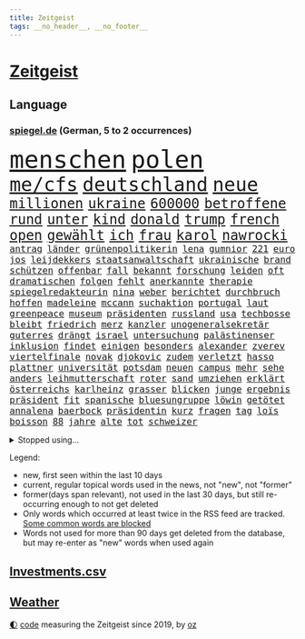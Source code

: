 ```yaml
---
title: Zeitgeist
tags: __no_header__, __no_footer__
---
```


# [Zeitgeist](https://oliz.io/zeitgeist/)

## Language

<h3><a href="https://www.spiegel.de" target="_blank">spiegel.de</a> (German, 5 to 2 occurrences)</h3>
<p style="font-family:monospace">
<span style="font-size:32pt"><a href="news_links.html#menschen" class="current">menschen</a></span>
<span style="font-size:32pt"><a href="news_links.html#polen" class="current">polen</a></span>
<br>
<span style="font-size:25pt"><a href="news_links.html#me/cfs" class="current">me/cfs</a></span>
<span style="font-size:25pt"><a href="news_links.html#deutschland" class="current">deutschland</a></span>
<span style="font-size:25pt"><a href="news_links.html#neue" class="current">neue</a></span>
<br>
<span style="font-size:18pt"><a href="news_links.html#millionen" class="current">millionen</a></span>
<span style="font-size:18pt"><a href="news_links.html#ukraine" class="current">ukraine</a></span>
<span style="font-size:18pt"><a href="news_links.html#600000" class="new">600000</a></span>
<span style="font-size:18pt"><a href="news_links.html#betroffene" class="current">betroffene</a></span>
<span style="font-size:18pt"><a href="news_links.html#rund" class="current">rund</a></span>
<span style="font-size:18pt"><a href="news_links.html#unter" class="current">unter</a></span>
<span style="font-size:18pt"><a href="news_links.html#kind" class="current">kind</a></span>
<span style="font-size:18pt"><a href="news_links.html#donald" class="current">donald</a></span>
<span style="font-size:18pt"><a href="news_links.html#trump" class="current">trump</a></span>
<span style="font-size:18pt"><a href="news_links.html#french" class="current">french</a></span>
<span style="font-size:18pt"><a href="news_links.html#open" class="current">open</a></span>
<span style="font-size:18pt"><a href="news_links.html#gewählt" class="current">gewählt</a></span>
<span style="font-size:18pt"><a href="news_links.html#ich" class="current">ich</a></span>
<span style="font-size:18pt"><a href="news_links.html#frau" class="current">frau</a></span>
<span style="font-size:18pt"><a href="news_links.html#karol" class="new">karol</a></span>
<span style="font-size:18pt"><a href="news_links.html#nawrocki" class="new">nawrocki</a></span>
<br>
<span style="font-size:12pt"><a href="news_links.html#antrag" class="current">antrag</a></span>
<span style="font-size:12pt"><a href="news_links.html#länder" class="current">länder</a></span>
<span style="font-size:12pt"><a href="news_links.html#grünenpolitikerin" class="current">grünenpolitikerin</a></span>
<span style="font-size:12pt"><a href="news_links.html#lena" class="new">lena</a></span>
<span style="font-size:12pt"><a href="news_links.html#gumnior" class="new">gumnior</a></span>
<span style="font-size:12pt"><a href="news_links.html#221" class="new">221</a></span>
<span style="font-size:12pt"><a href="news_links.html#euro" class="current">euro</a></span>
<span style="font-size:12pt"><a href="news_links.html#jos" class="new">jos</a></span>
<span style="font-size:12pt"><a href="news_links.html#leijdekkers" class="new">leijdekkers</a></span>
<span style="font-size:12pt"><a href="news_links.html#staatsanwaltschaft" class="current">staatsanwaltschaft</a></span>
<span style="font-size:12pt"><a href="news_links.html#ukrainische" class="current">ukrainische</a></span>
<span style="font-size:12pt"><a href="news_links.html#brand" class="current">brand</a></span>
<span style="font-size:12pt"><a href="news_links.html#schützen" class="current">schützen</a></span>
<span style="font-size:12pt"><a href="news_links.html#offenbar" class="current">offenbar</a></span>
<span style="font-size:12pt"><a href="news_links.html#fall" class="current">fall</a></span>
<span style="font-size:12pt"><a href="news_links.html#bekannt" class="current">bekannt</a></span>
<span style="font-size:12pt"><a href="news_links.html#forschung" class="current">forschung</a></span>
<span style="font-size:12pt"><a href="news_links.html#leiden" class="current">leiden</a></span>
<span style="font-size:12pt"><a href="news_links.html#oft" class="current">oft</a></span>
<span style="font-size:12pt"><a href="news_links.html#dramatischen" class="current">dramatischen</a></span>
<span style="font-size:12pt"><a href="news_links.html#folgen" class="current">folgen</a></span>
<span style="font-size:12pt"><a href="news_links.html#fehlt" class="current">fehlt</a></span>
<span style="font-size:12pt"><a href="news_links.html#anerkannte" class="new">anerkannte</a></span>
<span style="font-size:12pt"><a href="news_links.html#therapie" class="current">therapie</a></span>
<span style="font-size:12pt"><a href="news_links.html#spiegelredakteurin" class="current">spiegelredakteurin</a></span>
<span style="font-size:12pt"><a href="news_links.html#nina" class="current">nina</a></span>
<span style="font-size:12pt"><a href="news_links.html#weber" class="current">weber</a></span>
<span style="font-size:12pt"><a href="news_links.html#berichtet" class="current">berichtet</a></span>
<span style="font-size:12pt"><a href="news_links.html#durchbruch" class="current">durchbruch</a></span>
<span style="font-size:12pt"><a href="news_links.html#hoffen" class="current">hoffen</a></span>
<span style="font-size:12pt"><a href="news_links.html#madeleine" class="new">madeleine</a></span>
<span style="font-size:12pt"><a href="news_links.html#mccann" class="new">mccann</a></span>
<span style="font-size:12pt"><a href="news_links.html#suchaktion" class="current">suchaktion</a></span>
<span style="font-size:12pt"><a href="news_links.html#portugal" class="current">portugal</a></span>
<span style="font-size:12pt"><a href="news_links.html#laut" class="current">laut</a></span>
<span style="font-size:12pt"><a href="news_links.html#greenpeace" class="current">greenpeace</a></span>
<span style="font-size:12pt"><a href="news_links.html#museum" class="current">museum</a></span>
<span style="font-size:12pt"><a href="news_links.html#präsidenten" class="current">präsidenten</a></span>
<span style="font-size:12pt"><a href="news_links.html#russland" class="current">russland</a></span>
<span style="font-size:12pt"><a href="news_links.html#usa" class="current">usa</a></span>
<span style="font-size:12pt"><a href="news_links.html#techbosse" class="current">techbosse</a></span>
<span style="font-size:12pt"><a href="news_links.html#bleibt" class="current">bleibt</a></span>
<span style="font-size:12pt"><a href="news_links.html#friedrich" class="current">friedrich</a></span>
<span style="font-size:12pt"><a href="news_links.html#merz" class="current">merz</a></span>
<span style="font-size:12pt"><a href="news_links.html#kanzler" class="current">kanzler</a></span>
<span style="font-size:12pt"><a href="news_links.html#unogeneralsekretär" class="current">unogeneralsekretär</a></span>
<span style="font-size:12pt"><a href="news_links.html#guterres" class="current">guterres</a></span>
<span style="font-size:12pt"><a href="news_links.html#drängt" class="current">drängt</a></span>
<span style="font-size:12pt"><a href="news_links.html#israel" class="current">israel</a></span>
<span style="font-size:12pt"><a href="news_links.html#untersuchung" class="current">untersuchung</a></span>
<span style="font-size:12pt"><a href="news_links.html#palästinenser" class="current">palästinenser</a></span>
<span style="font-size:12pt"><a href="news_links.html#inklusion" class="new">inklusion</a></span>
<span style="font-size:12pt"><a href="news_links.html#findet" class="current">findet</a></span>
<span style="font-size:12pt"><a href="news_links.html#einigen" class="current">einigen</a></span>
<span style="font-size:12pt"><a href="news_links.html#besonders" class="current">besonders</a></span>
<span style="font-size:12pt"><a href="news_links.html#alexander" class="current">alexander</a></span>
<span style="font-size:12pt"><a href="news_links.html#zverev" class="current">zverev</a></span>
<span style="font-size:12pt"><a href="news_links.html#viertelfinale" class="current">viertelfinale</a></span>
<span style="font-size:12pt"><a href="news_links.html#novak" class="current">novak</a></span>
<span style="font-size:12pt"><a href="news_links.html#djokovic" class="current">djokovic</a></span>
<span style="font-size:12pt"><a href="news_links.html#zudem" class="current">zudem</a></span>
<span style="font-size:12pt"><a href="news_links.html#verletzt" class="current">verletzt</a></span>
<span style="font-size:12pt"><a href="news_links.html#hasso" class="new">hasso</a></span>
<span style="font-size:12pt"><a href="news_links.html#plattner" class="new">plattner</a></span>
<span style="font-size:12pt"><a href="news_links.html#universität" class="current">universität</a></span>
<span style="font-size:12pt"><a href="news_links.html#potsdam" class="current">potsdam</a></span>
<span style="font-size:12pt"><a href="news_links.html#neuen" class="current">neuen</a></span>
<span style="font-size:12pt"><a href="news_links.html#campus" class="current">campus</a></span>
<span style="font-size:12pt"><a href="news_links.html#mehr" class="current">mehr</a></span>
<span style="font-size:12pt"><a href="news_links.html#sehe" class="current">sehe</a></span>
<span style="font-size:12pt"><a href="news_links.html#anders" class="current">anders</a></span>
<span style="font-size:12pt"><a href="news_links.html#leihmutterschaft" class="new">leihmutterschaft</a></span>
<span style="font-size:12pt"><a href="news_links.html#roter" class="current">roter</a></span>
<span style="font-size:12pt"><a href="news_links.html#sand" class="current">sand</a></span>
<span style="font-size:12pt"><a href="news_links.html#umziehen" class="new">umziehen</a></span>
<span style="font-size:12pt"><a href="news_links.html#erklärt" class="current">erklärt</a></span>
<span style="font-size:12pt"><a href="news_links.html#österreichs" class="current">österreichs</a></span>
<span style="font-size:12pt"><a href="news_links.html#karlheinz" class="current">karlheinz</a></span>
<span style="font-size:12pt"><a href="news_links.html#grasser" class="current">grasser</a></span>
<span style="font-size:12pt"><a href="news_links.html#blicken" class="current">blicken</a></span>
<span style="font-size:12pt"><a href="news_links.html#junge" class="current">junge</a></span>
<span style="font-size:12pt"><a href="news_links.html#ergebnis" class="current">ergebnis</a></span>
<span style="font-size:12pt"><a href="news_links.html#präsident" class="current">präsident</a></span>
<span style="font-size:12pt"><a href="news_links.html#fit" class="current">fit</a></span>
<span style="font-size:12pt"><a href="news_links.html#spanische" class="current">spanische</a></span>
<span style="font-size:12pt"><a href="news_links.html#bluesungruppe" class="new">bluesungruppe</a></span>
<span style="font-size:12pt"><a href="news_links.html#löwin" class="current">löwin</a></span>
<span style="font-size:12pt"><a href="news_links.html#getötet" class="current">getötet</a></span>
<span style="font-size:12pt"><a href="news_links.html#annalena" class="current">annalena</a></span>
<span style="font-size:12pt"><a href="news_links.html#baerbock" class="current">baerbock</a></span>
<span style="font-size:12pt"><a href="news_links.html#präsidentin" class="current">präsidentin</a></span>
<span style="font-size:12pt"><a href="news_links.html#kurz" class="current">kurz</a></span>
<span style="font-size:12pt"><a href="news_links.html#fragen" class="current">fragen</a></span>
<span style="font-size:12pt"><a href="news_links.html#tag" class="current">tag</a></span>
<span style="font-size:12pt"><a href="news_links.html#loïs" class="new">loïs</a></span>
<span style="font-size:12pt"><a href="news_links.html#boisson" class="new">boisson</a></span>
<span style="font-size:12pt"><a href="news_links.html#88" class="current">88</a></span>
<span style="font-size:12pt"><a href="news_links.html#jahre" class="current">jahre</a></span>
<span style="font-size:12pt"><a href="news_links.html#alte" class="current">alte</a></span>
<span style="font-size:12pt"><a href="news_links.html#tot" class="current">tot</a></span>
<span style="font-size:12pt"><a href="news_links.html#schweizer" class="current">schweizer</a></span>
</p>
<details>
<summary>Stopped using...</summary>
<p class="former" style="font-size:12pt">
erneute(1685) bundesamt(1684) küste(1684) verstorbenen(1684) 6(1682) enorm(1682) schnelle(1682) 75(1681) boot(1681) gerettet(1681) philippinen(1681) trend(1681) verschiedene(1681) aufgerufen(1680) flüge(1680) verschiebt(1680) versorgt(1680) 35(1679) elfmeter(1679) führende(1679) investoren(1679) paul(1679) vergewaltigt(1679) betreiber(1678) düsseldorf(1678) fahrzeug(1678) lisa(1678) länge(1678) tests(1678) verlust(1678) beschimpft(1677) veranstaltung(1677) gründer(1676) sicherheitskräfte(1676) still(1676) trauer(1676) versteigert(1676) begründung(1675) kritische(1675) schien(1675) thüringen(1675) afrika(1674) erwartungen(1674) nahezu(1674) schwierigkeiten(1674) tor(1674) verluste(1674) arbeitnehmer(1673) blieben(1673) durchsetzen(1673) gefährden(1673) gehören(1673) gestoßen(1673) hoher(1673) strengere(1673) vorsitzenden(1673) wirtschaftsminister(1673) arbeitgeber(1672) planeten(1672) zinsen(1672) erkrankt(1671) schauen(1671) see(1671) demokratische(1670) siegen(1670) zugelassen(1670) bloß(1669) ii(1669) italienischen(1669) förderung(1668) geklärt(1668) kontakte(1668) null(1668) schicken(1668) öl(1668) unterstützer(1667) wiederholt(1667) aufgenommen(1666) stammt(1666) stück(1666) vw(1666) abgebrochen(1665) bezahlen(1665) mode(1664) dürften(1663) schnitt(1663) form(1662) globale(1662) bundesgerichtshof(1661) insassen(1657) sichert(1657) politikerin(1656) gelandet(1650) retter(1650) gehörte(1648) bremsen(1647) hinweis(1646) provoziert(1646) stress(1645) geborgen(1644) verdoppelt(1631) teuren(1629) drohne(1626) rache(1619) missbrauchs(1618) carlos(1537) politikern(1513) cup(1401) ausgefallen(1390) 700(1373) kuriose(1373) haushalt(1353) börsen(1349) tiger(1330) hierzulande(1327) fachkräfte(1315) volksverhetzung(1300) mond(1299) schülerin(1283) gestört(1282) seltene(1264) innenministerin(1259) verabschieden(1252) klappt(1242) weiten(1234) krim(1219) schwieriger(1218) afrikanischen(1199) aufhören(1189) versagen(1175) ankommt(1159) flüchten(1149) günstige(1146) heiß(1110) sylt(1090) zufrieden(1078) stockholm(1074) sprung(1070) thüringens(1060) misshandelt(1059) spitzt(1057) fahrgäste(1054) verzeichnet(1042) landwirtschaft(1038) notruf(1020) island(1017) franz(994) kriminalität(974) männliche(945) erfüllen(935) aussichten(913) 47(886) vulkan(882) zehnte(870) gegründet(866) fahnder(865) day(863) zwingt(845) alcaraz(843) liebt(836) verschleppt(828) dennis(823) wahlsieger(819) attackieren(815) gedanken(809) anlagen(798) laden(794) handelte(793) beeinflussen(791) z(788) optionen(787) dringen(783) genaue(783) umsetzen(781) glas(777) urlauber(748) court(746) spaniens(739) genießen(736) ereignis(734) iphones(729) bekennt(718) zahlungen(708) budget(706) unterschied(706) fußballem(688) benachteiligt(683) desaster(671) stockt(670) froh(658) ausnahmezustand(639) 96(635) betrogen(635) prägen(633) sperre(630) goldenen(625) uswahl(617) verspottet(609) belästigt(602) überraschte(598) expertin(591) 85(586) hinterlässt(583) 2035(581) kritischen(579) beteiligung(570) bundes(569) bestätigte(568) damaskus(563) demonstration(563) wahlsieg(561) abschiebung(554) häftlinge(553) positioniert(551) perry(550) mangelt(549) einschnitte(546) gestritten(537) jacob(527) indischen(523) taugt(523) gesichter(522) bedrängnis(521) dubai(520) befand(518) offensichtlich(518) unwahrscheinlich(518) vergleichsweise(513) zuversichtlich(513) wahre(511) umfangreiche(503) behandlung(502) rammte(498) athen(497) wofür(486) passagier(483) wunder(481) lily(477) minus(477) satelliten(475) ball(469) sophie(467) kontroversen(466) macher(465) pferd(460) minderjährigen(459) verbringen(456) solches(453) fragte(451) mallorca(449) klette(447) zoo(446) jenseits(442) rechtslage(442) sechste(441) schülerinnen(435) dominiert(434) märkte(433) hochstapler(431) fehlern(430) stammen(428) internen(426) plastik(425) vizepräsident(424) fastfoodkette(421) jeff(421) pogačar(421) tadej(421) koch(420) kürze(420) flüchtlingen(418) boss(416) messen(413) rechtsradikale(411) parlaments(409) unseres(407) fangen(406) wirklichkeit(405) 44(403) schlimmste(402) heimatland(400) milliardäre(400) unzulässig(399) versuchter(390) loben(389) parteispitze(387) bruch(382) norwegische(382) jessica(381) düstere(378) amtsträger(377) depression(373) arbeitslosigkeit(369) 46(367) besitzt(367) kugeln(367) ego(366) 21jährige(363) beirut(363) enkel(362) vogelgrippe(361) stiegen(358) palästinensern(356) robin(352) moderatorin(349) reynolds(348) glaubte(346) kollegin(344) 200000(343) anfangs(343) münchens(343) jubelt(338) sorgten(335) seltenen(333) kamala(330) lohn(329) bewahrt(327) vermummte(326) atem(325) wachsende(325) brat(323) feuert(323) telefon(316) verfehlt(315) vergewaltigte(315) oberfläche(311) indiens(310) anruf(308) lebenden(307) zerstörten(307) auszugeben(306) neudelhi(305) zugunsten(304) überprüft(304) 38jährige(303) erschüttern(302) geschah(301) simone(301) zweijähriger(301) trauma(300) entsprechenden(298) inlandsgeheimdienst(298) grafiken(297) tanzte(295) zukommt(294) merken(293) friedliche(292) potenzielle(292) sparprogramm(291) brutalität(289) dir(289) samsung(289) änderung(289) personalie(287) buchen(283) klappen(283) vermächtnis(283) riese(281) sitzung(281) status(278) 2028(277) konjunkturflaute(275) tönen(275) kunstwerke(274) japans(273) senden(273) todesfälle(273) verlusten(271) entlassungen(270) satiriker(269) berufliche(268) militante(267) filialen(266) abbau(265) daniela(265) ozempic(265) kurzzeitig(264) nick(264) portugals(264) ifoinstituts(262) rohstoffen(259) verbannt(259) australische(258) container(256) aachen(255) stromversorgung(255) bundestagswahlkampf(252) 94(251) osaka(249) wolfsburger(248) pakistanischen(247) energiepreise(245) ratlos(245) gefördert(244) heidi(244) recherchen(243) teuersten(240) februar(238) manipuliert(237) pflichten(237) quarterback(237) spö(236) udo(236) ehre(235) beschossen(232) geringe(232) lkwfahrer(232) bezos(230) aston(229) fluten(228) night(228) diktators(227) mächtigste(226) generationen(221) umdenken(220) fortuna(218) t(217) bestand(216) schwerste(215) aussterben(214) sam(214) green(213) voraussichtlich(213) klimaaktivistin(212) armen(211) eindringlich(209) panikattacken(209) seltsames(209) identifizieren(208) ukrainepolitik(207) gerd(205) ersetzen(204) göttingen(204) downsyndrom(203) amerikanischer(201) meteorologen(201) studenten(201) gemeinsamer(200) designierten(198) kanzlerpartei(198) mussolini(196) 72(195) fatal(194) odessa(194) abseits(192) gesänge(192) schachwelt(192) wehrpflicht(192) lakers(191) personalien(191) chatbot(188) ungebremst(188) lucas(186) trumpberater(186) ikone(185) alpin(184) ski(184) skisport(184) fähre(181) löhne(181) sexismus(181) elektronische(179) deckt(178) demontiert(178) feministische(178) gefahndet(178) komikerin(178) satt(178) young(178) 2012(177) potenziellen(177) überfallen(177) verabreicht(176) behandeln(174) uskongress(174) trotzt(173) zwingen(173) kurioses(172) nutzung(172) gefängnisstrafe(171) getrübt(169) unis(169) arbeitsgericht(168) südkoreas(168) wertvoll(168) gewinnerin(167) kassen(166) ministerien(166) schnellstmöglich(166) niederlagen(165) slalom(165) disziplin(164) reichinnek(164) accounts(163) millionenhöhe(163) säuglinge(163) anfing(161) beatrix(161) wohlhabenden(161) zehntausenden(160) 250000(159) spielraum(157) zugeständnisse(157) 116(156) toxische(156) mandat(155) serena(155) conor(154) günstiges(154) unterfranken(154) wissenschaftlern(154) äußeres(154) üppig(154) heimniederlage(153) pentagon(153) pentagonchef(153) reallöhne(153) rücklagen(153) strich(152) sbahn(151) bußgelder(150) nachnamen(150) zurückgegeben(150) aufzugeben(149) kollidierte(149) kriegsrecht(149) mineralien(149) sukyeol(149) yoon(149) bedeckt(148) referendariat(148) unabhängig(148) überraschungen(148) mache(146) pflegekraft(146) scheibe(146) ungewisse(146) chaotische(145) engen(145) 170(144) abschneiden(144) katy(144) venezolanische(144) vision(144) wirtschaftsministerium(144) niederzulegen(143) abwenden(142) schülern(142) siegel(142) gesundheitssystem(141) zündet(141) rücknahme(140) griffen(139) halbinsel(139) männlicher(138) pfarrer(138) fürchteten(137) 32jährige(134) geleitet(134) ökostrom(134) sehnen(133) charli(132) xcx(132) hinsicht(131) kauflaune(131) meiden(130) ward(129) abgasvorschriften(128) baubranche(128) privater(128) republikanische(128) gründet(127) angezogen(126) dončić(126) luka(126) urheber(126) 113(125) bluttat(125) diverse(125) panda(125) schönheit(125) besitzern(124) slowene(124) santa(123) wochenlangem(123) ausgerottet(122) bestens(122) gewicht(122) handelsschiff(122) sicherheitsvorkehrungen(122) versöhnlich(122) votiert(122) lieferdienste(120) stromkosten(120) vornamen(120) erhältlich(119) linker(119) gewohnheiten(118) regierte(118) spanischer(118) stellvertreter(118) thüringischen(118) veränderungen(118) abgenickt(117) flugzeugunglück(117) gräueltaten(117) ältester(117) beisetzung(116) kampfgeist(116) rbb(116) 41jährige(115) explodierten(115) übers(115) atomkraftwerk(114) milliardenschulden(114) pulver(114) road(114) zeige(114) linkenpolitikerin(113) unglücksursache(113) handschlag(112) pflegekräfte(112) republikanischen(112) verfallen(112) verhaftung(112) gleichstellung(111) stört(111) sauer(110) aufbau(109) ber(109) ebene(109) hadern(109) verkleidet(109) dunkel(108) firewall(108) sogenannter(108) woods(108) renoviert(107) statistischem(107) vorzugehen(107) wahlausgang(107) angefeindet(106) annexion(106) gefechten(106) investment(106) misstrauensvotum(106) notenbank(106) preissteigerungen(106) haas(105) vorort(105) fa(104) überraschungserfolg(104) chemikalien(103) lea(103) vorwand(103) abbas(102) spiels(101) untergraben(101) user(101) wohnmobil(100) boykottiert(99) rückgängig(99) teilten(99) 1979(98) weltwirtschaftsforum(98) erleiden(97) revolutionieren(96) travis(96) gelaufen(95) rechtfertigen(95) anwesenden(94) barcelonas(94) may(94) saale(94) 33jährige(93) dekrete(93) verdanken(93) vorboten(93) exoplanet(92) publik(92) massenpanik(91) theo(91) zwanziger(91) managerin(90) nützt(90) südasien(90) arbeitslosen(89) detroit(89) entscheidender(89) niro(89) pistons(89) usamerikanischen(89) winkel(89) zapfenstreich(89) ausweisungen(88) autofahren(88) friert(88) hannah(88) klaffen(88) koalas(88) niedrigere(88) schranken(88) aktuelles(87) angehalten(87) chats(87) furore(87) geschmäht(87) personelle(87) poettinger(87) rathaus(87) senders(87) spiegelblog(87) teslaaktien(87) wissenschaftliche(87) gläubiger(86) salvador(86) tüfteln(86) übergangspräsident(86) formstarken(85) gemälde(85) graham(85) kiapp(85) kultursenator(85) quartalszahlen(85) rechtsanwalt(85) cduparteitag(84) listet(84) jazz(83) kernfusion(83) santos(83) usaid(83) altman(82) geiselhaft(82) parasportler(82) usrichter(82) 235(81) entwickelten(81) herauszufinden(81) leichnam(81) schiller(81) stromnetz(81) vergangenem(81) vermutete(81) übernahmepläne(81) trumpzölle(80) 66(79) auffallend(79) experiment(79) längerer(79) notfallmaßnahme(79) trophäe(79) verbraucherschutz(79) erdstöße(78) kontrollverlust(78) osbourne(78) ozzy(78) sabbath(78) unterscheiden(78) 86jährige(77) berges(77) bullshit(77) entging(77) haller(77) heino(77) plakatkampagne(77) rotgrüner(77) vogelgrippevirus(77) zimmermann(77) absitzen(76) esa(76) iberische(76) negativ(76) brandstiftung(75) crow(75) grenzregion(75) hündin(75) sheryl(75) tschernobyl(75) zusammenhänge(75) antibiotika(74) ausgerastet(74) bio(74) fiat(74) genugtuung(74) iranisches(74) ulrich(74) verbinden(74) alan(73) christiane(73) friedensabkommen(73) gestärkt(73) interessenkonflikte(73) klischees(73) onlinehändler(73) werdende(73) 21jähriger(72) abgehängt(72) arbeitsmoral(72) bitter(72) gelogen(72) geländewagen(72) unfreiwillig(72) wolkenkratzer(72) 4000(71) bürgerschaftswahl(71) kotropfen(71) kühnert(71) supreme(71) vermehrt(71) verwendete(71) 31jährige(70) ausrücken(70) bundesinnenministerin(70) drogerie(70) kartenzahlungen(70) laufstegen(70) momenten(70) unfähig(70) usvizepräsidenten(70) wahrscheinlichste(70) buschbrände(69) fällig(69) gesungen(69) grafschaft(69) nordamerikas(69) kooperieren(68) sicherheitsgarantien(68) ukrainedeal(68) unparteiische(68) verarscht(68) basketball(67) kanone(67) spontanen(67) unschuld(67) wahlkreis(67) zwischendurch(67) müht(66) helfern(65) hinterließen(65) kompromisse(65) libanesischen(65) schlupfloch(65) spendenaffäre(65) tvinterview(65) weißer(65) amtsmissbrauchs(64) benötige(64) hildesheim(64) spirit(64) umgesiedelt(64) kulturkampf(63) lorenzo(63) abstiegskandidat(62) einschneidende(62) einsparungen(62) mindestlohns(62) newsupdate(62) rohstoffabkommen(62) sbahnsurfen(62) teuerungsrate(62) übergewicht(62) bestrebungen(61) dokuserie(61) dsv(61) gegnerische(61) kommentaren(61) regierungsbündnis(61) baerbocks(60) behördenchef(60) benito(60) diplomatischer(60) entgegenkommen(60) gerätselt(60) neugeborenen(60) 1860(59) beerdigt(59) bosnienherzegowina(59) bröckelt(59) bürokratische(59) glücklichen(59) junges(59) liberal(59) säumen(59) trinkgeld(59) trinkgelddebatte(59) tschentscher(59) voraussetzungen(59) benn(58) charterflug(58) eubank(58) handelsminister(58) neil(58) parlamenten(58) verpflichtungen(58) verstummt(58) benannt(57) crystal(57) dodik(57) eautohersteller(57) einzelfall(57) fußballkarriere(57) hochrangige(57) milorad(57) palace(57) republika(57) serbenführer(57) wahlrecht(57) ackerland(56) annette(56) atemnot(56) batic(56) brandanschläge(56) eiskellermord(56) fiktion(56) installiert(56) intrigen(56) schrott(56) teufel(56) abschalten(55) amokfahrt(55) anndorit(55) boy(55) exodus(55) masern(55) selbstvermarktung(55) verdammt(55) verkehrstote(55) behindert(54) kreuzberg(54) lindenberg(54) prominent(54) schwächer(54) schwärmen(54) sicherheitsbedenken(54) statistiken(54) trainerin(54) wagenknechts(54) denkmal(53) dissidenten(53) festgelegte(53) grundlegend(53) klugen(53) mathieu(53) morales(53) schönebeck(53) verstehe(53) handhabung(52) linda(52) seinerzeit(52) feindlichen(51) ghanaische(51) pässe(51) satte(51) tüv(51) big(50) campingplätze(50) desolates(50) mittags(50) ungewöhnliches(50) angetrieben(49) flüchtlingsunterkunft(49) getäuscht(49) lukrative(49) vormachtstellung(49) angestaut(47) erkelenz(47) synagoge(47) wilhelm(47) zweijährige(47) usbundesrichter(46) abschiebehaft(45) afdabgeordnete(45) einzigen(45) klägerin(45) programmdirektorin(45) aufgeregt(44) comingout(44) linksradikalen(44) spielzeug(44) waschen(44) gefüllt(43) genervt(43) knast(43) stade(43) strohmann(43) tarnkappenjets(43) einberufen(42) lebenslangen(42) neunzigern(42) reim(42) songwriterin(42) tennessee(42) alqaida(41) bulli(41) englands(41) gera(41) geschieht(41) konfrontation(41) letztlich(41) würdigten(41) autozulieferer(40) bands(40) diebstahls(40) ernennt(40) hauseigene(40) hurricane(40) sanders(40) shanghai(40) vollwaschmittel(40) waschmittel(40) bewiesen(39) bürgermeisters(39) geburtenrate(39) klassische(39) lauert(39) ottawa(39) perfiden(39) riedl(39) zulieferer(39) 61(38) amtskollege(38) broadwayrekord(38) gwyneth(38) martialischen(38) paltrow(38) privatsphäre(38) regelt(38) dfbpräsidenten(37) elektrowende(37) exklusivität(37) heilende(37) klubbesitzer(37) kürzt(37) michigan(37) moschee(37) stich(37) stocken(37) tourismus(37) verschiebungen(37) wiz(37) zelt(37) zerschlägt(37) alexandra(36) anreisen(36) einlässt(36) feierstunde(36) geschäftsführend(36) hüpfen(36) katharina(36) mobilfunk(36) parkplätze(36) personellen(36) südbaden(36) viertgrößte(36) vorschlägen(36) ablaufen(35) dfbelf(35) karrieren(35) my(35) begriffe(34) festhalten(34) gleichermaßen(34) kindersterblichkeit(34) veneers(34) verknallt(34) hood(33) parteigründerin(33) rebellieren(33) revolutioniert(33) riskanten(33) stadtparlament(33) valerie(33) woke(33) atomabkommen(32) kassieren(32) korrespondent(32) nationalspielerinnen(32) rhein(32) schärfster(32) tische(32) verprellt(32) zweijährigen(32) angeht(31) chat(31) festnehmen(31) funkstille(31) klang(31) psychologische(31) türmer(31) abflug(30) abwehrspieler(30) ausgesperrt(30) bushaltestelle(30) entstehung(30) geschäftsklimaindex(30) ifogeschäftsklimaindex(30) releasedatum(30) zeilen(30) zufriedener(30) einstellungen(29) inlandsgeheimdienstchef(29) korruptionsvorwürfe(29) skelett(29) säugling(29) usern(29) überschwemmt(29) überwiegend(29) bediente(28) parken(28) spitzenamt(28) verursachen(28) europapokalplätzen(27) rasches(27) spieltage(27) steuerhinterziehung(27) waldes(27) beben(26) irgendwo(26) maggiore(26) mischen(25) mittelfeld(25) riskieren(25) schwerwiegende(25) vielerlei(25) westerwald(25) zugzwang(25) ausweis(24) frisches(24) hitserie(24) kallas(24) kartenzahlung(24) neiman(24) schinbetchef(24) stadiondach(24) wisconsin(24) funktion(23) schwankungen(23) trainerstab(23) bushido(22) gabriel(22) grübeln(22) hörer(22) jungtiere(22) kamikazedrohnen(22) monarchen(22) versace(22) xiaomi(22) blinde(21) boxweltmeisterin(21) festnimmt(21) fröhlich(21) kiesewetter(21) nacheinander(21) rechtzeitiges(21) strauß(21) strengeren(21) veruntreuung(21) 89jährige(20) argentinischen(20) droge(20) einschreiten(20) fame(20) gotteskrieger(20) leichtes(20) malta(20) radrennen(20) schlagzeile(20) zurückzuziehen(20) abgerissen(19) andré(19) ausgeräumt(19) bescheren(19) brote(19) hindernis(19) klitschko(19) psychotherapeut(19) betreuungsplatz(18) gemein(18) inkrafttreten(18) inszenierten(18) lerne(18) masse(18) rassismusvorwürfe(18) elche(17) festgesetzt(17) lieblingsgericht(17) morgan(17) aufnahme(16) fernost(16) thüringerin(16) ubahn(16) unoflüchtlingen(16) vergebung(16) waisen(16) walk(16) zurückschlagen(16) überresten(16) 21jährigen(15) arbeite(15) disco(15) diszipliniert(15) dünne(15) erfassen(15) ketten(15) notlage(15) quereinsteiger(15) cafés(14) flüchtig(14) jill(14) liebling(14) vollstreckt(14) abgelegt(13) abschiebepraxis(13) kurios(13) lästert(13) operative(13) poel(13) polizeischüssen(13) safe(13) shootingstar(13) bandenmitglieder(12) beweismittel(12) coachellaauftritt(12) schwieriges(12) spült(12) trittau(12) evangelischen(11) tatorts(11) verschleierung(11)
</p>
</details>
<p>Legend:
<ul>
<li><span class="new">new</span>, first seen within the last 10 days</li>
<li><span class="current">current</span>, regular topical words used in the news, not "new", not "former"</li>
<li><span class="former">former(days span relevant)</span>, not used in the last 30 days, but still re-occurring enough to not get deleted</li>
<li>Only words which occurred at least twice in the RSS feed are tracked. <a href="language/filters.py">Some common words are blocked</a></li>
<li>Words not used for more than 90 days get deleted from the database, but may re-enter as "new" words when used again</li>
</ul>
</p>

## [Investments](investments.html)[.csv](investments.csv)

## [Weather](weather.html)

<footer>
<a href="javascript:toggleTheme()" class="nav">🌓</a>
<a href="https://github.com/ooz/zeitgeist">code</a> measuring the Zeitgeist since 2019, by <a href="https://oliz.io">oz</a>
</footer>
